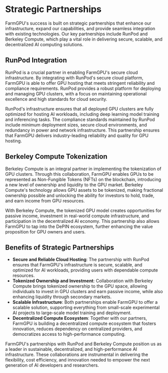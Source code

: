 # Strategic Partnerships

FarmGPU's success is built on strategic partnerships that enhance our infrastructure, expand our capabilities, and provide seamless integration with existing technologies. Our key partnerships include RunPod and Berkeley Compute, which play a vital role in delivering secure, scalable, and decentralized AI computing solutions.

## RunPod Integration

RunPod is a crucial partner in enabling FarmGPU's secure cloud infrastructure. By integrating with RunPod's secure cloud platform, FarmGPU is able to offer GPU hosting that meets stringent reliability and compliance requirements. RunPod provides a robust platform for deploying and managing GPU clusters, with a focus on maintaining operational excellence and high standards for cloud security.

RunPod's infrastructure ensures that all deployed GPU clusters are fully optimized for hosting AI workloads, including deep learning model training and inferencing tasks. The compliance standards maintained by RunPod include minimum deployment sizes, secure cloud environments, and redundancy in power and network infrastructure. This partnership ensures that FarmGPU delivers industry-leading reliability and quality for GPU hosting.

## Berkeley Compute Tokenization

Berkeley Compute is an integral partner in implementing the tokenization of GPU clusters. Through this collaboration, FarmGPU enables GPUs to be represented as Non-Fungible Tokens (NFTs) on the blockchain, introducing a new level of ownership and liquidity to the GPU market. Berkeley Compute's technology allows GPU assets to be tokenized, making fractional ownership possible and unlocking the ability for investors to hold, trade, and earn income from GPU resources.

With Berkeley Compute, the tokenized GPU model creates opportunities for passive income, investment in real-world compute infrastructure, and participation in the decentralized AI economy. This partnership also allows FarmGPU to tap into the DePIN ecosystem, further enhancing the value proposition for GPU owners and users.

## Benefits of Strategic Partnerships

- **Secure and Reliable Cloud Hosting**: The partnership with RunPod ensures that FarmGPU's infrastructure is secure, scalable, and optimized for AI workloads, providing users with dependable compute resources.
- **Tokenized Ownership and Investment**: Collaboration with Berkeley Compute brings tokenized ownership to the GPU space, allowing individuals to invest in GPU clusters and earn passive income, while also enhancing liquidity through secondary markets.
- **Scalable Infrastructure**: Both partnerships enable FarmGPU to offer a scalable solution, supporting everything from small-scale experimental AI projects to large-scale model training and deployment.
- **Decentralized Compute Ecosystem**: Together with our partners, FarmGPU is building a decentralized compute ecosystem that fosters innovation, reduces dependency on centralized providers, and democratizes access to high-performance computing.

FarmGPU's partnerships with RunPod and Berkeley Compute position us as a leader in sustainable, decentralized, and high-performance AI infrastructure. These collaborations are instrumental in delivering the flexibility, cost efficiency, and innovation needed to empower the next generation of AI developers and researchers.